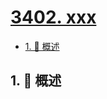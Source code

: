 # [3402. xxx](https://github.com/Tdahuyou/TNotes.leetcode/tree/main/notes/3402.%20xxx)

<!-- region:toc -->

- [1. 📝 概述](#1--概述)

<!-- endregion:toc -->

## 1. 📝 概述
